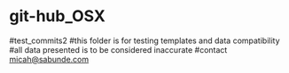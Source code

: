 # git-hub_OSX
#test_commits2
#this folder is for testing templates and data compatibility
#all data presented is to be considered inaccurate
#contact micah@sabunde.com
